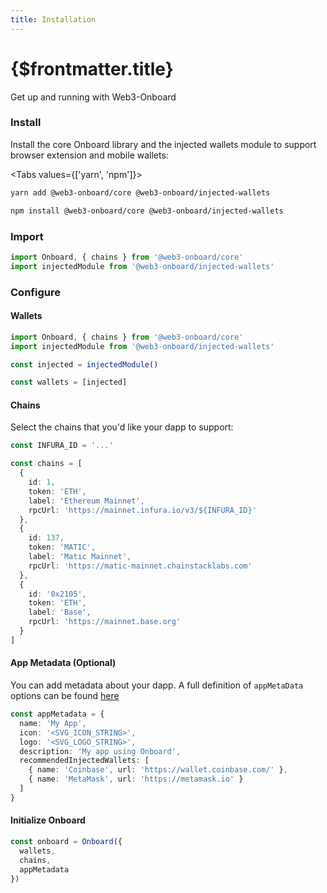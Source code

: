 ```yaml
---
title: Installation
---
```


# {$frontmatter.title}

Get up and running with Web3-Onboard

### Install

Install the core Onboard library and the injected wallets module to support browser extension and mobile wallets:

<Tabs values={['yarn', 'npm']}>
<TabPanel value="yarn">

```sh copy
yarn add @web3-onboard/core @web3-onboard/injected-wallets
```

  </TabPanel>
  <TabPanel value="npm">

```sh copy
npm install @web3-onboard/core @web3-onboard/injected-wallets
```

  </TabPanel>
</Tabs>

### Import

```js
import Onboard, { chains } from '@web3-onboard/core'
import injectedModule from '@web3-onboard/injected-wallets'
```

### Configure

#### Wallets

```ts {4-6}
import Onboard, { chains } from '@web3-onboard/core'
import injectedModule from '@web3-onboard/injected-wallets'

const injected = injectedModule()

const wallets = [injected]
```

#### Chains

Select the chains that you'd like your dapp to support:

```ts
const INFURA_ID = '...'

const chains = [
  {
    id: 1,
    token: 'ETH',
    label: 'Ethereum Mainnet',
    rpcUrl: 'https://mainnet.infura.io/v3/${INFURA_ID}'
  },
  {
    id: 137,
    token: 'MATIC',
    label: 'Matic Mainnet',
    rpcUrl: 'https://matic-mainnet.chainstacklabs.com'
  },
  {
    id: '0x2105',
    token: 'ETH',
    label: 'Base',
    rpcUrl: 'https://mainnet.base.org'
  }
]
```

#### App Metadata (Optional)

You can add metadata about your dapp.
A full definition of `appMetaData` options can be found [here](/docs/modules/core#initialization)

```ts
const appMetadata = {
  name: 'My App',
  icon: '<SVG_ICON_STRING>',
  logo: '<SVG_LOGO_STRING>',
  description: 'My app using Onboard',
  recommendedInjectedWallets: [
    { name: 'Coinbase', url: 'https://wallet.coinbase.com/' },
    { name: 'MetaMask', url: 'https://metamask.io' }
  ]
}
```

#### Initialize Onboard

```ts
const onboard = Onboard({
  wallets,
  chains,
  appMetadata
})
```
